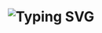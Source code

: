 <h1 align="center" href="https://git.io/typing-svg" ><img src="https://readme-typing-svg.herokuapp.com?font=Fira+Code&size=34&pause=1000&color=FFFFFF&center=true&width=1400&lines=Hi+there,+Welcome+to+GDSC+UPNVJT+👋🏻" alt="Typing SVG" align="center" /></h1>